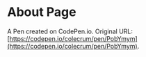 # About Page

A Pen created on CodePen.io. Original URL: [https://codepen.io/colecrum/pen/PobYmym](https://codepen.io/colecrum/pen/PobYmym).


